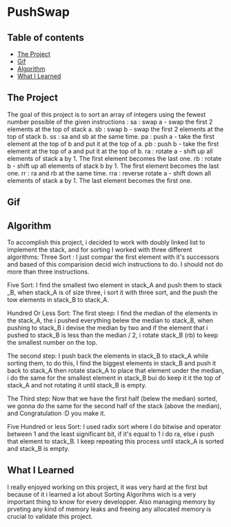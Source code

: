 # PushSwap

## Table of contents
  - [The Project](#The-Project)
  - [Gif](#Gif)
  - [Algorithm](#Algorithm)
  - [What I Learned](#What-I-Learned)


## The Project

The goal of this project is to sort an array of integers using the fewest number possible of  the given instructions :
	sa	:	swap a - swap the first 2 elements at the top of stack a.
	sb	:	swap b - swap the first 2 elements at the top of stack b. 
	ss	:	sa and sb at the same time.
	pa	:	push a - take the first element at the top of b and put it at the top of a. 
	pb	:	push b - take the first element at the top of a and put it at the top of b. 
	ra	:	rotate a - shift up all elements of stack a by 1. The first element becomes the last one.
	rb	:	rotate b - shift up all elements of stack b by 1. The first element becomes the last one.
	rr	:	ra and rb at the same time.
	rra	:	reverse rotate a - shift down all elements of stack a by 1. The last element becomes the first one.

## Gif


## Algorithm

To accomplish this project, i decided to work with doubly linked list to implement the stack, and for sorting I worked
with three different algorithms:
Three Sort :
I just compar the first element with it's successors and based of this comparision decid wich instructions to do.
I should not do more than three instructions.

Five Sort:
I find the smallest two element in stack_A and push them to stack _B, when stack_A is of size three, i sort it with 
three sort, and the push the tow elements in stack_B to stack_A.

Hundred Or Less Sort:
The first steep: I find the median of the elements in the stack_A, the i pushed everything belew the median to stack_B, 
when pushing to stack_B i devise the median by two and if the element that i pushed to stack_B is less than the 
median / 2, i rotate stack_B (rb) to keep the smallest number on the top.

The second step: 
I push back the elements in stack_B to stack_A while sorting them, to do this, I find the 
biggest elements in stack_B and push it back to stack_A then rotate stack_A to place that element under the 
median, i do the same for the smallest element in stack_B bui do keep it it the top of stack_A and not rotating 
it until stack_B is empty.

The Third step:
Now that we have the first half (belew the median) sorted, we gonna do the same for the second half of the stack
(above the median), and Congratulation :D you make it.

Five Hundred or less Sort:
I used radix sort where I do bitwise and operator between 1 and the least significant bit, if it's equal to 1 i 
do ra, else i push that element to stack_B.
I keep repeating this process until stack_A is sorted and stack_B is empty.
	



## What I Learned

I really enjoyed working on this project, it was very hard at the first but  because of it i learned a lot about 
Sorting Algorihms wich is a very important thing to know for every developper.
Also managing memory by prveting any kind of memory leaks and freeing any allocated memory  is crucial to validate
this project.

